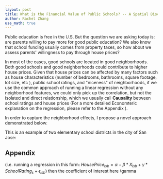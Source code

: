```yaml
---
layout: post
title: What is the Financial Value of Public Schools? -- A Spatial Discontinuity Design & Causal Inferences
author: Rachel Zhang
use_math: true
---
```



Public education is free in the U.S. But the question we are asking today is: are parents willing to pay more for good public education? We also know that school funding usually comes from property taxes, so how about we assess parents' willingness to pay through house prices?

In most of the cases, good schools are located in good neighborhoods. Both good schools and good neighborhoods could contribute to higher house prices. Given that house prices can be affected by many factors such as house characteristics \(number of bedrooms, bathrooms, square footage, lot size, etc \), public school ratings, and "niceness" of neighborhoods, if we use the common approach of running a linear regression without any neighborhood features, we could only pick up the correlation, but not the isolated and direct relationship, which we usually call **Causality** between school ratings and house prices \(For a more detailed Economteric explanation on the regression, please refer to the Appendix \). 

In order to capture the neighborhood effects, I propose a novel approach demonstrated below:

This is an example of two elementary school districts in the city of San Jose:


## Appendix ##
(i.e. running a regression in this form: $HousePrice_{isb}=\alpha+\beta*X_{isb} +\gamma*SchoolRating_{s}+\epsilon_{isb}$)
then the coefficient of interest here \gamma
